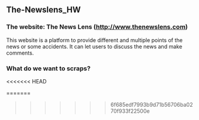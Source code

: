 
## The-Newslens_HW

### The website: The News Lens (http://www.thenewslens.com)
This website is a platform to provide different and multiple points of the news or some accidents.
It can let users to discuss the news and make comments.

### What do we want to scraps?
<<<<<<< HEAD


=======
>>>>>>> 6f685edf7993b9d71b56706ba0270f933f22500e
